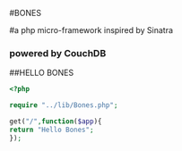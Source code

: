 #BONES

#a php micro-framework inspired by Sinatra

### powered by CouchDB

##HELLO BONES

```php
<?php

require "../lib/Bones.php";

get("/",function($app){
return "Hello Bones";
});

```
